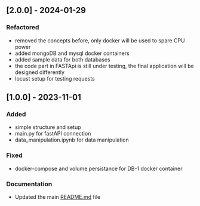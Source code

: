 ## [2.0.0] - 2024-01-29
### Refactored
- removed the concepts before, only docker will be used to spare CPU power
- added mongoDB and mysql docker containers
- added sample data for both databases
- the code part in FASTApi is still under testing, the final application will be designed differently
- locust setup for testing requests

## [1.0.0] - 2023-11-01
### Added
- simple structure and setup
- main.py for fastAPI connection
- data_manipulation.ipynb for data manipulation
### Fixed
- docker-compose and volume persistance for DB-1 docker container
### Documentation
- Updated the main [README.md](README.md) file